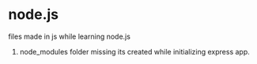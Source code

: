# node.js
files made in js while learning node.js


1) node_modules folder missing its created while initializing express app.
